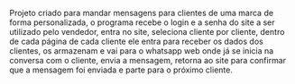 Projeto criado para mandar mensagens para clientes de uma marca de forma personalizada, o programa recebe o login e a senha do site a ser utilizado pelo vendedor, 
entra no site, seleciona cliente por cliente, dentro de cada página de cada cliente ele entra para receber os dados dos clientes, os armazenam e vai para o whatsapp 
web onde já se inicia na conversa com o cliente, envia a mensagem, retorna ao site para confirmar que a mensagem foi enviada e parte para o próximo cliente.
